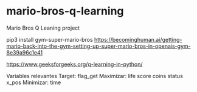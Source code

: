 # mario-bros-q-learning
 Mario Bros Q Leaning project

pip3 install gym-super-mario-bros
https://becominghuman.ai/getting-mario-back-into-the-gym-setting-up-super-mario-bros-in-openais-gym-8e39a96c1e41

https://www.geeksforgeeks.org/q-learning-in-python/

Variables relevantes
Target: 
    flag_get
Maximizar:
    life
    score
    coins
    status
    x_pos
Minimizar:
    time
